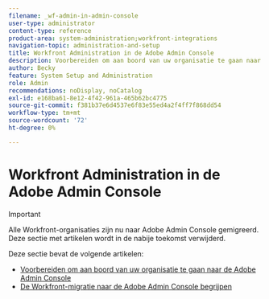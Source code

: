 ```yaml
---
filename: _wf-admin-in-admin-console
user-type: administrator
content-type: reference
product-area: system-administration;workfront-integrations
navigation-topic: administration-and-setup
title: Workfront Administration in de Adobe Admin Console
description: Voorbereiden om aan boord van uw organisatie te gaan naar de Adobe Admin Console
author: Becky
feature: System Setup and Administration
role: Admin
recommendations: noDisplay, noCatalog
exl-id: e168ba61-8e12-4f42-961a-465b62bc4775
source-git-commit: f381b37e6d4537e6f83e55ed4a2f4ff7f868dd54
workflow-type: tm+mt
source-wordcount: '72'
ht-degree: 0%

---
```


# Workfront Administration in de Adobe Admin Console

>[!IMPORTANT]
>
>Alle Workfront-organisaties zijn nu naar Adobe Admin Console gemigreerd. Deze sectie met artikelen wordt in de nabije toekomst verwijderd.

Deze sectie bevat de volgende artikelen:

* [Voorbereiden om aan boord van uw organisatie te gaan naar de Adobe Admin Console](../../administration-and-setup/adobe-admin-console/prep-for-admin-console.md)
* [De Workfront-migratie naar de Adobe Admin Console begrijpen](/help/quicksilver/administration-and-setup/adobe-admin-console/understand-wf-migration-to-admin-console.md)
